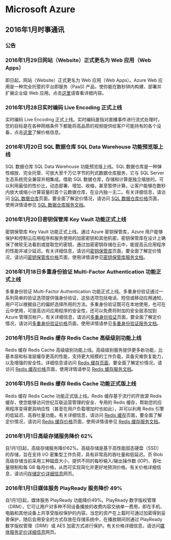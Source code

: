 <properties
	pageTitle="历史公告 2016年1月 - Microsoft Azure"
    description="历史公告 2016年1月"
    services=""
    documentationCenter=""
    authors=""
    manager=""
    editor=""
    tags=""/>

# Microsoft Azure
## 2016年1月时事通讯

### 公告
### 2016年1月29日网站（Website）正式更名为 Web 应用（Web Apps）
即日起，网站（Website）正式更名为 Web 应用（Web Apps）。Azure Web 应用是一种完全托管的平台即服务（PaaS) 产品，使你能在数秒钟内构建、部署并扩展企业级 Web 应用。点击[这里](/home/features/web-site/)请查看详细内容。

### 2016年1月28日实时编码 Live Encoding 正式上线
实时编码 Live Encoding 正式上线。实时编码是指对直播事件进行流式处理时，您的目标是在各种网络条件下都能将高品质的视频提供给客户可能持有的各个设备，点击[这里](/home/features/media-services/pricing/)了解价格信息。

### 2016年1月20日 SQL 数据仓库 SQL Data Warehouse 功能预览版上线
SQL 数据仓库 SQL Data Warehouse 功能预览版上线。SQL 数据仓库是一种弹性缩放、完全托管、可放大至千万亿字节的列式数据仓库服务，它与 SQL Server 生态系统完全兼容并相集成。借助 SQL 数据仓库，存储和计算是独立缩放的。可以利用最佳的性价比，动态部署、增加、收缩，甚至暂停计算。让客户能够在数秒内放大或缩小计算容量的首个云数据仓库，在业内独一无二。有关详细信息，请访问 [SQL 数据仓库](/home/features/sql-data-warehouse/)页面，要全面了解定价情况，请访问 [SQL 数据仓库价格](/home/features/sql-data-warehouse/pricing/)页面，使用详情请参见 [SQL 数据仓库服务文档](/documentation/services/sql-data-warehouse/)。

### 2016年1月20日密钥保管库 Key Vault 功能正式上线
密钥保管库 Key Vault 功能正式上线。通过 Azure 密钥保管库，Azure 用户能够保护和控制云应用程序和服务使用的加密密钥和其他机密。密钥保管库在设计上确保了微软无法看到或提取您的密钥，通过加密密钥存储在云中，能提高云应用程序的性能并减少延迟。有关详细信息，请访问[密钥保管库](/home/features/key-vault/)页面，要全面了解定价情况，请访问[密钥保管库价格](/home/features/key-vault/pricing/)页面，使用详情请参见[密钥保管库服务文档](/documentation/services/key-vault/)。

### 2016年1月18日多重身份验证 Multi-Factor Authentication 功能正式上线
多重身份验证 Multi-Factor Authentication 功能正式上线。多重身份验证通过一系列简单的验证选项提供强身份验证，这些选项包括电话、短信或移动应用通知，用户可以根据自己的偏好选择所用的方法。多重身份验证既可在本地使用，也可在云中使用，可提高访问应用程序的安全性，还可以免费将附加的安全层添加到 Azure 管理员帐户。有关详细信息，请访问[多重身份验证](/home/features/multi-factor-authentication/)页面，要全面了解定价情况，请访问[多重身份验证价格](/home/features/multi-factor-authentication/pricing/)页面，使用详情请参见[多重身份验证服务文档](/documentation/services/multi-factor-authentication/)。

### 2016年1月5日 Redis 缓存 Redis Cache 高级级别功能上线
Redis 缓存 Redis Cache 高级级别功能上线。高级级别服务提供更多新功能，比基本层和标准层缓存更高的性能，支持更大规模的工作负载，具备灾难恢复能力，以及增强的安全性。详细信息请访问 [Redis 缓存页面](/home/features/redis-cache/)，要全面了解定价情况，请访问 [Redis 缓存价格](/home/features/redis-cache/pricing/)页面，使用详情请参见 [Redis 缓存服务文档](/documentation/services/redis-cache/)。

### 2016年1月5日 Redis 缓存 Redis Cache 功能正式版上线
Redis 缓存 Redis Cache 功能正式版上线。Redis 缓存基于流行的开放源 Redis 缓存，使您能够访问世纪互联运营管理的安全、专用的 Redis 缓存，帮助您的应用程序变得更具响应性（甚至在用户负载增加时也如此），并可以利用 Redis 引擎的低延迟、高吞吐量功能。有关详细信息，请访问 [Redis 缓存](/home/features/redis-cache/)页面，要全面了解定价情况，请访问 [Redis 缓存价格](/home/features/redis-cache/pricing/)页面，使用详情请参见 [Redis 缓存服务文档](/documentation/services/redis-cache/)。

### 2016年1月1日高级存储服务降价 62%
自1月1日起，高级存储服务降价62%。高级存储是基于高性能固态硬盘（SSD）的存储，旨在支持 I/O 密集型工作负荷，具有非常高的吞吐量和低延迟。页 Blob 高级存储当前采用三种磁盘大小，提供不同的每秒输入/输出操作数 (IOP)、吞吐量限制和每 GB 每月价格，从而可实现简化并更好地预测价格。有关价格详细信息，请访问[存储定价详细信息](/home/features/storage/pricing/)网页。

### 2016年1月1日媒体服务 PlayReady 服务降价 49%
自1月1日起，媒体服务 PlayReady 功能降价49%。PlayReady 数字版权管理（DRM），它可让用户对多种不同设备播放的收费内容交纳单一费用，即在手机、电脑和其他设备上共享受版权保护的内容。当您的资产在上载时可通过加密得到妥善保护，随后会用安全的方式存放在存储系统中，在播放期间则通过 PlayReady 数字版权管理（DRM）或 AES 加密方式进行保护。有关价格详细信息，请访问[媒体服务定价详细信息](/home/features/media-services/pricing/)网页。